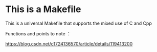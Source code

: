 # This is a Makefile

This is a universal Makefile that supports the mixed use of C and Cpp 

Functions and points to note ：

https://blog.csdn.net/c1724136570/article/details/119413200


